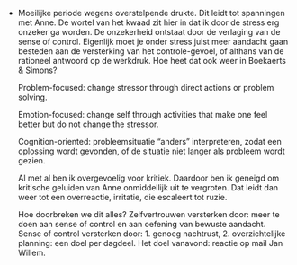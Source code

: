 - Moeilijke periode wegens overstelpende drukte. Dit leidt tot spanningen met Anne. De wortel van het kwaad zit hier in dat ik door de stress erg onzeker ga worden. De onzekerheid ontstaat door de verlaging van de sense of control. Eigenlijk moet je onder stress juist meer aandacht gaan besteden aan de versterking van het controle-gevoel, of althans van de rationeel antwoord op de werkdruk. Hoe heet dat ook weer in Boekaerts & Simons?
  
  Problem-focused: change stressor through direct actions or problem solving.
  
  Emotion-focused: change self through activities that make one feel better but do not change the stressor.
  
  Cognition-oriented: probleemsituatie “anders” interpreteren, zodat een oplossing wordt gevonden, of de situatie niet langer als probleem wordt gezien.
  
  Al met al ben ik overgevoelig voor kritiek. Daardoor ben ik geneigd om kritische geluiden van Anne onmiddellijk uit te vergroten. Dat leidt dan weer tot een overreactie, irritatie, die escaleert tot ruzie.
  
  Hoe doorbreken we dit alles? Zelfvertrouwen versterken door: meer te doen aan sense of control en aan oefening van bewuste aandacht. Sense of control versterken door: 1. genoeg nachtrust, 2. overzichtelijke planning: een doel per dagdeel. Het doel vanavond: reactie op mail Jan Willem.